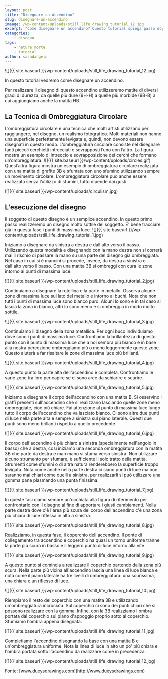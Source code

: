 ```yaml
---
layout: post
title: "Disegnare un Accendino"
slug: disegnare-un-accendino
imaage: /wp-content/uploads/still_life_drawing_tutorial_12.jpg
excerpt: "Come disegnare un accendino? Questo tutorial spiega passo dopo passo come disegnare un semplice accendino che sembri vero."
categories:
    - disegno
tags:
    - nature morte
    - tutorial
author: sasadangelo
---
```


![]({{ site.baseurl }}/wp-content/uploads/still_life_drawing_tutorial_12.jpg)

In questo tutorial vedremo come disegnare un accendino.

Per realizzare il disegno di questo accendino utilizzeremo matite di diversi gradi di durezza, da quelle più dure (9H-H) a quelle più morbide (9B-B) a cui aggiungiamo anche la matita HB.

## La Tecnica di Ombreggiatura Circolare

L’ombreggiatura circolare è una tecnica che molti artisti utilizzano per raggiungere, nel disegno, un realismo fotografico. Molti materiali non hanno una superficie perfettamente levigata e, quindi, non devono essere disegnati in questo modo. L’ombreggiatura circolare consiste nel disegnare tanti piccoli cerchietti intrecciati e sovrapposti l’uno con l’altro. La figura mostra un esempio di intreccio e sovrapposizione dei cerchi che formano un’ombreggiatura. ![]({{ site.baseurl }}/wp-content/uploads/circles.gif) Quest’altra figura mostra un esempio di ombreggiatura circolare realizzata con una matita di grafite 3B e sfumata con uno sfumino utilizzando sempre un movimento circolare. L’ombreggiatura circolare può anche essere realizzata senza l’utilizzo di sfumini, tutto dipende dai gusti.

![]({{ site.baseurl }}/wp-content/uploads/circulism.jpg)

## L'esecuzione del disegno

Il soggetto di questo disegno è un semplice accendino. In questo primo passo realizzeremo un disegno molto sottile del soggetto. E' bene tracciare già in questa fase i punti di massima luce. ![]({{ site.baseurl }}/wp-content/uploads/still_life_drawing_tutorial_1.jpg)

Iniziamo a disegnare da sinistra a destra e dall'alto verso il basso. Utilizzando questa modalità e disegnando con la mano destra non si correrà mai il rischio di passare la mano su una parte del disegno già ombreggiata. Nel caso in cui si è mancini si procede, invece, da destra a sinistra e dall'alto verso il basso. Con una matita 3B si ombreggi con cura le zone intorno ai punti di massima luce.

![]({{ site.baseurl }}/wp-content/uploads/still_life_drawing_tutorial_2.jpg)

Continuiamo a disegnare la rotellina e la parte in metallo. Osserva alcune zone di massima luce sul lato del metallo e intorno ai buchi. Nota che non tutti i punti di massima luce sono bianco puro. Alcuni lo sono e in tal caso si lascia la zona in bianco, altri lo sono meno e si ombreggia in modo molto sottile.

![]({{ site.baseurl }}/wp-content/uploads/still_life_drawing_tutorial_3.jpg)

Continuiamo il disegno della zona metallica. Per ogni buco individuiamo dove sono i punti di massima luce. Confrontiamo la brillantezza di questo punto con il punto di massima luce che a noi sembra più bianco e in base alla nostra percezione ombreggiamo più o meno leggermente queste zone. Questo aiuterà a far risaltare le zone di massima luce più brillanti.

![]({{ site.baseurl }}/wp-content/uploads/still_life_drawing_tutorial_4.jpg)

A questo punto la parte alta dell'accendino è completa. Confrontiamo le varie zone tra loro per capire se ci sono aree da schiarire o scurire.

![]({{ site.baseurl }}/wp-content/uploads/still_life_drawing_tutorial_5.jpg)

Iniziamo a disegnare il corpo dell'accendino con una matita B. Si osservino i graffi presenti sull'accendino che si realizzano lasciando quelle zone meno ombreggiate, cioè più chiare. Fai attenzione al punto di massima luce lungo tutto il corpo dell'accendino che va lasciato bianco. Ci sono altre due punti di luce nella parte alta e sempre a sinistra sul piano laterale. Questi due punti sono meno brillanti rispetto a quello precedente.

![]({{ site.baseurl }}/wp-content/uploads/still_life_drawing_tutorial_6.jpg)

Il corpo dell'accendino è più chiaro a sinistra (specialmente nell'angolo in basso) che a destra, così iniziamo una seconda ombreggiatura con la matita 3B che parte da destra e man mano si sfuma verso sinistra. Non utilizzare alcuno strumento per sfumare, è sufficiente il solo tratto della matita. Strumenti come sfumini o di altra natura renderebbero la superficie troppo levigata. Nota come anche nella parte destra ci siano punti di luce ma non saranno mai chiari come quelli a sinistra, per realizzarli si può utilizzare una gomma pane plasmando una punta finissima.

![]({{ site.baseurl }}/wp-content/uploads/still_life_drawing_tutorial_7.jpg)

In queste fasi diamo sempre un'occhiata alla figura di riferimento per confrontarlo con il disegno al fine di apportare i giusti cambiamenti. Nella parte destra dove c'è l'area più scura del corpo dell'accendino c'è una zona più chiara di luce riflessa in alto a sinistra.

![]({{ site.baseurl }}/wp-content/uploads/still_life_drawing_tutorial_8.jpg)

Realizziamo, in questa fase, il coperchio dell'accendino. Il ponte di collegamento tra accendino e coperchio ha quasi un torno uniforme tranne la parte più scura in basso e il leggero punto di luce intorno alla vite.

![]({{ site.baseurl }}/wp-content/uploads/still_life_drawing_tutorial_9.jpg)

A questo punto si comincia a realizzare il coperchio partendo dalla zona più scura. Nella parte più vicina all'accendino lascia una linea di luce bianca e nota come il piano laterale ha tre livelli di ombreggiatura: una scurissima, una chiara e un riflesso di luce.

![]({{ site.baseurl }}/wp-content/uploads/still_life_drawing_tutorial_10.jpg)

Riempiamo il resto del coperchio con una matita 3B e utilizzando un'ombreggiatura incrociata. Sul coperchio ci sono dei punti chiari che si possono realizzare con la gomma. Infine, con la 3B realizziamo l'ombra portata dal coperchio sul piano d'appoggio proprio sotto al coperchio. Sfumiamo l'ombra appena disegnata.

![]({{ site.baseurl }}/wp-content/uploads/still_life_drawing_tutorial_11.jpg)

Completiamo l'accendino disegnando la base con una matita B e un'ombreggiatura uniforme. Nota la linea di luce in alto un po' più chiara e l'ombra portata sotto l'accendino da realizzare come in precedenza.

![]({{ site.baseurl }}/wp-content/uploads/still_life_drawing_tutorial_12.jpg)

Fonte: [www.dueysdrawings.com](http://www.dueysdrawings.com)
